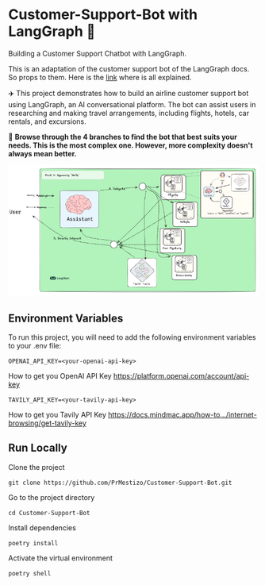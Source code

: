 # Customer-Support-Bot with LangGraph 🧠
Building a Customer Support Chatbot with LangGraph.

This is an adaptation of the customer support bot of the LangGraph docs. So props to them. Here is the [link](https://langchain-ai.github.io/langgraph/tutorials/customer-support/customer-support) where is all explained.

✈️ This project demonstrates how to build an airline customer support bot using LangGraph, an AI conversational platform. The bot can assist users in researching and making travel arrangements, including flights, hotels, car rentals, and excursions.

👀 **Browse through the 4 branches to find the bot that best suits your needs. This is the most complex one. However, more complexity doesn't always mean better.**

![Descripción de la imagen](assets/Specialized-Workflows.png)

## Environment Variables
To run this project, you will need to add the following environment variables to your .env file:
```
OPENAI_API_KEY=<your-openai-api-key>
```
How to get you OpenAI API Key https://platform.openai.com/account/api-key
```
TAVILY_API_KEY=<your-tavily-api-key>
```
How to get you Tavily API Key https://docs.mindmac.app/how-to.../internet-browsing/get-tavily-key

## Run Locally
Clone the project
```
git clone https://github.com/PrMestizo/Customer-Support-Bot.git
```

Go to the project directory
```
cd Customer-Support-Bot
```

Install dependencies
```
poetry install
```

Activate the virtual environment
```
poetry shell
```
